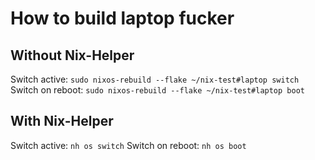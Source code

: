 # How to build laptop fucker

## Without Nix-Helper

Switch active: `sudo nixos-rebuild --flake ~/nix-test#laptop switch`
Switch on reboot: `sudo nixos-rebuild --flake ~/nix-test#laptop boot`

## With Nix-Helper

Switch active: `nh os switch`
Switch on reboot: `nh os boot`
